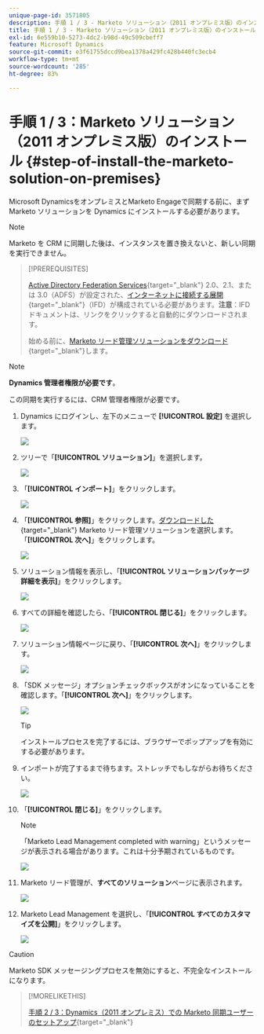 ```yaml
---
unique-page-id: 3571805
description: 手順 1 / 3 - Marketo ソリューション（2011 オンプレミス版）のインストール - Marketo ドキュメント - 製品ドキュメント
title: 手順 1 / 3 - Marketo ソリューション（2011 オンプレミス版）のインストール
exl-id: 6e559b10-5273-4dc2-b98d-49c509cbeff7
feature: Microsoft Dynamics
source-git-commit: e3f61755dccd9bea1378a429fc428b440fc3ecb4
workflow-type: tm+mt
source-wordcount: '285'
ht-degree: 83%

---
```


# 手順 1 / 3：Marketo ソリューション（2011 オンプレミス版）のインストール {#step-of-install-the-marketo-solution-on-premises}

Microsoft DynamicsをオンプレミスとMarketo Engageで同期する前に、まずMarketo ソリューションを Dynamics にインストールする必要があります。

>[!NOTE]
>
>Marketo を CRM に同期した後は、インスタンスを置き換えないと、新しい同期を実行できません。

>[!PREREQUISITES]
>
>[Active Directory Federation Services](https://msdn.microsoft.com/en-us/library/bb897402.aspx){target="_blank"} 2.0、2.1、または 3.0（ADFS）が設定された、[インターネットに接続する展開](https://learn.microsoft.com/en-us/dynamics365/customerengagement/on-premises/deploy/configure-an-internet-facing-deployment){target="_blank"}（IFD）が構成されている必要があります。**注意**：IFD ドキュメントは、リンクをクリックすると自動的にダウンロードされます。
>
>始める前に、[Marketo リード管理ソリューションをダウンロード](/help/marketo/product-docs/crm-sync/microsoft-dynamics-sync/sync-setup/download-the-marketo-lead-management-solution.md){target="_blank"}します。

>[!NOTE]
>
>**Dynamics 管理者権限が必要です**。
>
>この同期を実行するには、CRM 管理者権限が必要です。

1. Dynamics にログインし、左下のメニューで **[!UICONTROL 設定]** を選択します。

   ![](assets/image2015-4-2-11-3a32-3a53.png)

1. ツリーで「**[!UICONTROL ソリューション]**」を選択します。

   ![](assets/image2015-4-2-11-3a35-3a28.png)

1. 「**[!UICONTROL インポート]**」をクリックします。

   ![](assets/image2015-4-2-11-3a37-3a33.png)

1. 「**[!UICONTROL 参照]**」をクリックします。[ダウンロードした](/help/marketo/product-docs/crm-sync/microsoft-dynamics-sync/sync-setup/download-the-marketo-lead-management-solution.md){target="_blank"} Marketo リード管理ソリューションを選択します。「**[!UICONTROL 次へ]**」をクリックします。

   ![](assets/image2015-4-2-11-3a40-3a33.png)

1. ソリューション情報を表示し、「**[!UICONTROL ソリューションパッケージ詳細を表示]**」をクリックします。

   ![](assets/image2015-11-18-11-3a12-3a8.png)

1. すべての詳細を確認したら、「**[!UICONTROL 閉じる]**」をクリックします。

   ![](assets/image2015-10-9-14-3a57-3a3.png)

1. ソリューション情報ページに戻り、「**[!UICONTROL 次へ]**」をクリックします。

   ![](assets/image2015-4-2-11-3a41-3a48.png)

1. 「SDK メッセージ」オプションチェックボックスがオンになっていることを確認します。「**[!UICONTROL 次へ]**」をクリックします。

   ![](assets/image2015-4-2-11-3a42-3a37.png)

   >[!TIP]
   >
   >インストールプロセスを完了するには、ブラウザーでポップアップを有効にする必要があります。

1. インポートが完了するまで待ちます。ストレッチでもしながらお待ちください。

   ![](assets/image2015-4-2-11-3a43-3a51.png)

1. 「**[!UICONTROL 閉じる]**」をクリックします。

   >[!NOTE]
   >
   >「Marketo Lead Management completed with warning」というメッセージが表示される場合があります。これは十分予期されているものです。

   ![](assets/image2015-4-2-11-3a44-3a44.png)

1. Marketo リード管理が、**すべてのソリューション**&#x200B;ページに表示されます。

   ![](assets/image2015-4-2-11-3a46-3a55.png)

1. Marketo Lead Management を選択し、「**[!UICONTROL すべてのカスタマイズを公開]**」をクリックします。

   ![](assets/image2015-4-2-11-3a48-3a21.png)

>[!CAUTION]
>
>Marketo SDK メッセージングプロセスを無効にすると、不完全なインストールになります。

>[!MORELIKETHIS]
>
>[手順 2 / 3：Dynamics（2011 オンプレミス）での Marketo 同期ユーザーのセットアップ](/help/marketo/product-docs/crm-sync/microsoft-dynamics-sync/sync-setup/connecting-to-legacy-versions/step-2-of-3-set-up-2011.md){target="_blank"}

